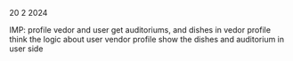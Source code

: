 20 2 2024

IMP: profile vedor and user
get auditoriums, and dishes in vedor profile
think the logic about user vendor profile
show the dishes and auditorium in user side